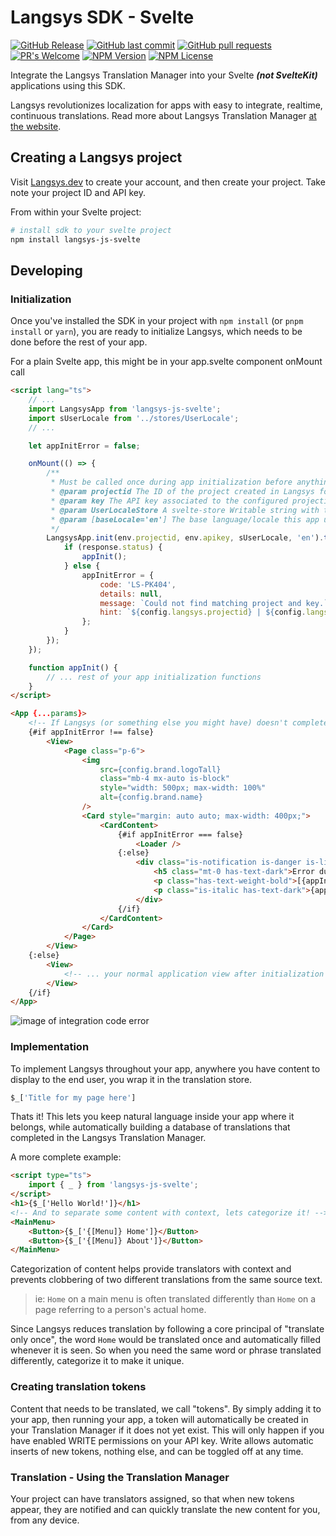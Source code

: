 # Langsys SDK - Svelte
[![GitHub Release](https://img.shields.io/github/release/langsys/langsys-js-svelte.svg?style=flat)]()
[![GitHub last commit](https://img.shields.io/github/last-commit/langsys/langsys-js-svelte.svg?style=flat)]()
[![GitHub pull requests](https://img.shields.io/github/issues-pr/cdnjs/cdnjs.svg?style=flat)]()
[![PR's Welcome](https://img.shields.io/badge/PRs-welcome-brightgreen.svg?style=flat)](http://makeapullrequest.com)
[![NPM Version](https://img.shields.io/npm/v/npm.svg?style=flat)]()
[![NPM License](https://img.shields.io/npm/l/all-contributors.svg?style=flat)](https://github.com/langsys/langsys-js-svelte/blob/master/LICENSE)


Integrate the Langsys Translation Manager into your Svelte ***(not SvelteKit)*** applications using this SDK.

Langsys revolutionizes localization for apps with easy to integrate, realtime, continuous translations. Read more about Langsys Translation Manager [at the website](https://Langsys.dev/).


## Creating a Langsys project

Visit [Langsys.dev](https://Langsys.dev/) to create your account, and then create your project. Take note your project ID and API key.

From within your Svelte project:

```bash
# install sdk to your svelte project
npm install langsys-js-svelte
```

## Developing

### Initialization
Once you've installed the SDK in your project with `npm install` (or `pnpm install` or `yarn`), you are ready to initialize Langsys, which needs to be done before the rest of your app.

For a plain Svelte app, this might be in your app.svelte component onMount call

```html
<script lang="ts">
    // ...
    import LangsysApp from 'langsys-js-svelte';
    import sUserLocale from '../stores/UserLocale';
    // ...

    let appInitError = false;

    onMount(() => {
        /**
         * Must be called once during app initialization before anything else!
         * @param projectid The ID of the project created in Langsys for this app
         * @param key The API key associated to the configured projectid
         * @param UserLocaleStore A svelte-store Writable string with the user-selected locale
         * @param [baseLocale='en'] The base language/locale this app uses. ie: what language is put into the code?
         */
        LangsysApp.init(env.projectid, env.apikey, sUserLocale, 'en').then((response) => {
            if (response.status) {
                appInit();
            } else {
                appInitError = {
                    code: 'LS-PK404',
                    details: null,
                    message: `Could not find matching project and key.`,
                    hint: `${config.langsys.projectid} | ${config.langsys.key.substring(0, 10)}{...}`,
                };
            }
        });
    });

    function appInit() {
        // ... rest of your app initialization functions
    }
</script>

<App {...params}>
    <!-- If Langsys (or something else you might have) doesn't complete, it fills out the appInitError and this displays, example code styled by Bulma classes -->
    {#if appInitError !== false}
        <View>
            <Page class="p-6">
                <img
                    src={config.brand.logoTall}
                    class="mb-4 mx-auto is-block"
                    style="width: 500px; max-width: 100%"
                    alt={config.brand.name}
                />
                <Card style="margin: auto auto; max-width: 400px;">
                    <CardContent>
                        {#if appInitError === false}
                            <Loader />
                        {:else}
                            <div class="is-notification is-danger is-light">
                                <h5 class="mt-0 has-text-dark">Error during app init</h5>
                                <p class="has-text-weight-bold">[{appInitError.code}] {appInitError.message}</p>
                                <p class="is-italic has-text-dark">{appInitError.hint}</p>
                            </div>
                        {/if}
                    </CardContent>
                </Card>
            </Page>
        </View>
    {:else}
        <View>
            <!-- ... your normal application view after initialization succeeds ... -->
        </View>
    {/if}
</App>
```
![image of integration code error](https://p-GKFQz2n.b2.n0.cdn.getcloudapp.com/items/9ZuymoAe/c1b84ac3-f07c-4539-bd84-24467d53caf6.jpg?v=b97a8771f23d926be947256ad8678d82)

### Implementation

To implement Langsys throughout your app, anywhere you have content to display to the end user, you wrap it in the translation store.

```js
$_['Title for my page here']
```

Thats it! This lets you keep natural language inside your app where it belongs, while automatically building a database of translations that completed in the Langsys Translation Manager.

A more complete example:

```html
<script type="ts">
    import { _ } from 'langsys-js-svelte';
</script>
<h1>{$_['Hello World!']}</h1>
<!-- And to separate some content with context, lets categorize it! -->
<MainMenu>
    <Button>{$_['{[Menu]} Home']}</Button>
    <Button>{$_['{[Menu]} About']}</Button>
</MainMenu>
```

Categorization of content helps provide translators with context and prevents clobbering of two different translations from the same source text.

> ie:  `Home` on a main menu is often translated differently than `Home` on a page referring to a person's actual home.

Since Langsys reduces translation by following a core principal of "translate only once", the word `Home` would be translated once and automatically filled whenever it is seen. So when you need the same word or phrase translated differently, categorize it to make it unique.

### Creating translation tokens

Content that needs to be translated, we call "tokens". By simply adding it to your app, then running your app, a token will automatically be created in your Translation Manager if it does not yet exist. This will only happen if you have enabled WRITE permissions on your API key.  Write allows automatic inserts of new tokens, nothing else, and can be toggled off at any time.

### Translation - Using the Translation Manager
Your project can have translators assigned, so that when new tokens appear, they are notified and can quickly translate the new content for you, from any device.
